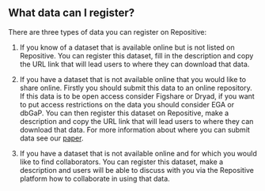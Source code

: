 ## What data can I register?

There are three types of data you can register on Repositive:

1. If you know of a dataset that is available online but is not listed on Repositive. You can register this dataset, fill in the description and copy the URL link that will lead users to where they can download that data.

2. If you have a dataset that is not available online that you would like to share online. Firstly you should submit this data to an online repository. If this data is to be open access consider Figshare or Dryad, if you want to put access restrictions on the data you should consider EGA or dbGaP. You can then register this dataset on Repositive, make a description and copy the URL link that will lead users to where they can download that data. For more information about where you can submit data see our [paper](http://journals.plos.org/plosbiology/article?id=10.1371/journal.pbio.1002418).

3. If you have a dataset that is not available online and for which you would like to find collaborators. You can register this dataset, make a description and users will be able to discuss with you via the Repositive platform how to collaborate in using that data.
